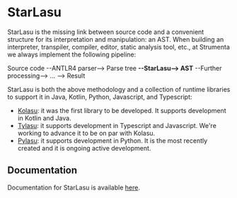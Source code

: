 # StarLasu
StarLasu is the missing link between source code and a convenient structure for its interpretation and manipulation: an AST.
When building an interpreter, transpiler, compiler, editor, static analysis tool, etc., at Strumenta we always implement the following pipeline:

Source code --ANTLR4 parser--> Parse tree __--StarLasu--> AST__ --Further processing--> ... --> Result

StarLasu is both the above methodology and a collection of runtime libraries to support it in Java, Kotlin, Python, Javascript, and Typescript:

* [Kolasu](https://github.com/Strumenta/kolasu): it was the first library to be developed. It supports development in Kotlin and Java.
* [Tylasu](https://github.com/Strumenta/tylasu): it supports development in Typescript and Javascript. We're working to advance it to be on par with Kolasu.
* [Pylasu](https://github.com/Strumenta/pylasu): it supports development in Python. It is the most recently created and it is ongoing active development.

## Documentation

Documentation for StarLasu is available [here](https://github.com/Strumenta/StarLasu/tree/main/documentation).

